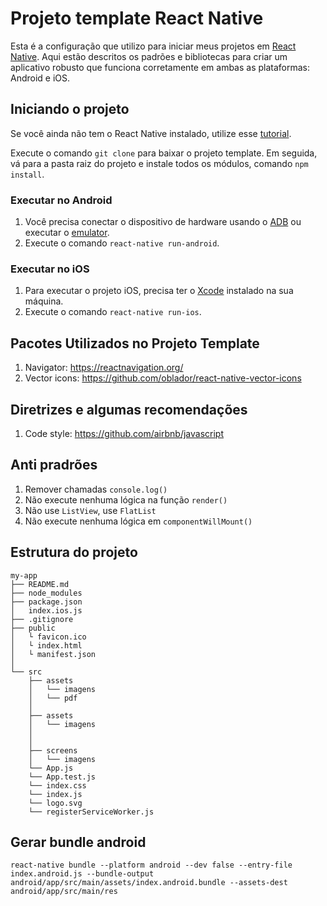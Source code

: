 # Projeto template React Native

Esta é a configuração que utilizo para iniciar meus projetos em [React Native](https://facebook.github.io/react-native/). Aqui estão descritos os
padrões e bibliotecas para criar um aplicativo robusto que funciona corretamente em ambas as plataformas: Android e iOS.

## Iniciando o projeto

Se você ainda não tem o React Native instalado, utilize esse [tutorial](https://facebook.github.io/react-native/docs/getting-started.html).

Execute o comando `git clone` para baixar o projeto template. Em seguida, vá para a pasta raiz do projeto e instale todos os módulos, comando
`npm install`.

### Executar no Android

1. Você precisa conectar o dispositivo de hardware usando o [ADB](https://developer.android.com/studio/command-line/adb.html) ou executar o
   [emulator](https://developer.android.com/studio/run/emulator-commandline.html).
2. Execute o comando `react-native run-android`.

### Executar no iOS

1. Para executar o projeto iOS, precisa ter o [Xcode](https://developer.apple.com/xcode/) instalado na sua máquina.
2. Execute o comando `react-native run-ios`.

## Pacotes Utilizados no Projeto Template

1. Navigator: https://reactnavigation.org/
2. Vector icons: https://github.com/oblador/react-native-vector-icons

## Diretrizes e algumas recomendações

1. Code style: https://github.com/airbnb/javascript

## Anti pradrões

1. Remover chamadas `console.log()`
2. Não execute nenhuma lógica na função `render()`
3. Não use `ListView`, use `FlatList`
4. Não execute nenhuma lógica em `componentWillMount()`

## Estrutura do projeto

```
my-app
├── README.md
├── node_modules
├── package.json
│   index.ios.js
├── .gitignore
├── public
│   └ favicon.ico
│   └ index.html
│   └ manifest.json
│
└── src
    ├── assets
    │   └── imagens
    │   └── pdf
    │
    ├── assets
    │   └── imagens
    │
    │
    ├── screens
    │   └── imagens
    └── App.js
    └── App.test.js
    └── index.css
    └── index.js
    └── logo.svg
    └── registerServiceWorker.js
```

## Gerar bundle android

```
react-native bundle --platform android --dev false --entry-file index.android.js --bundle-output android/app/src/main/assets/index.android.bundle --assets-dest android/app/src/main/res
```
